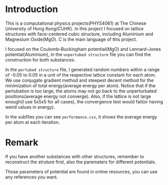 # Introduction

This is a computational physics projects(PHYS4061) at The Chinese University of Hong Kong(CUHK). In this project I focused on lattice structures with face-centered cubic structure, including Aluminium and Magnesium Oxide(MgO). C is the main language of this project.

I focused on the Coulomb–Buckingham potential(MgO) and Lennard-Jones potential(Aluminium), in the `unpertubed structure` file you can find the construction for both substances.

In the `pertubed structure` file, I generated random numbers within a range of -0.05 to 0.05 in a unit of the respective lattice constant for each atom. We use conjugate gradient method and steepest decent method for the minimization of total energy(average energy per atom). Notice that if the pertubation is too large, the atoms may not go back to the unperturbated positions(average energy not converge). Also, if the lattice is not large enough(I use 5x5x5 for all cases), the convergence test would fail(or having weird values in energy).

In the subfiles you can see `performance.csv`, it shows the average energy per atom at each iteration.



# Remark
If you have another substances with other structures, remember to reconstruct the struture first, also the parematers for different potentials.

Those parameters of potential are found in online resources, you can use any references you want.

